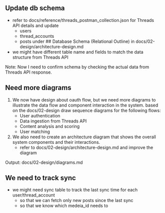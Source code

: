 ## Update db schema

- refer to docs/reference/threads_postman_collection.json for Threads API details and update 
  - users
  - thread_accounts
  - posts
 under ## Database Schema (Relational Outline) in docs/02-design/architecture-design.md
 - we might have different table name and fields to match the data structure from Threads API

Note: Now I need to confirm schema by checking the actual data from Threads API response.

## Need more diagrams
1. We now have design about oauth flow, but we need more diagrams to illustrate the data flow and component interaction in the system. based on the docs/02-design draw sequence diagrams for the following flows:
   - User authentication
   - Data ingestion from Threads API
   - Content analysis and scoring
   - User matching
2. We also need to create an architecture diagram that shows the overall system components and their interactions.
   - refer to docs/02-design/architecture-design.md and improve the diagram 

Output: docs/02-design/diagrams.md

## We need to track sync 
- we might need sync table to track the last sync time for each user/thread_account
  - so that we can fetch only new posts since the last sync
  - so that we know which medeia_id needs to